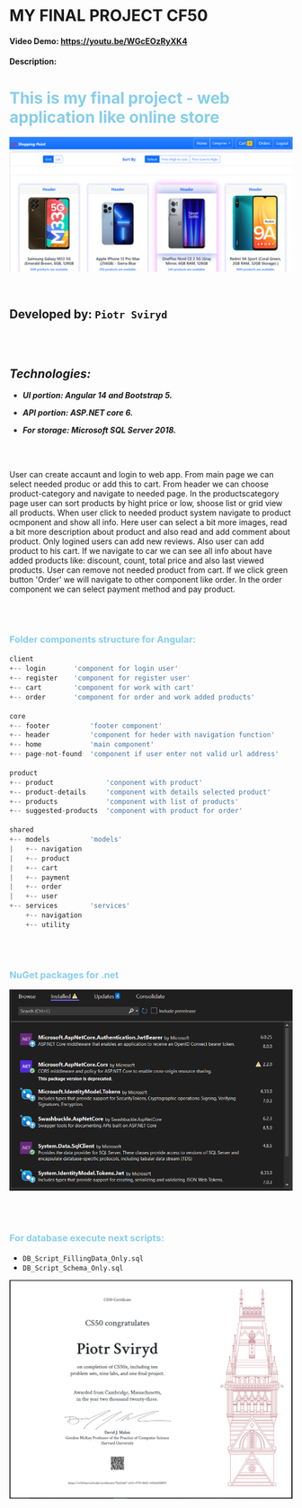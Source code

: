 # MY FINAL PROJECT CF50
#### Video Demo:  <https://youtu.be/WGcEOzRyXK4>
#### Description:


<h1 style="color:#87CEEB;">This is my final project - web application like online store</h1>

![image](image.png)

<br/>

## Developed by: `Piotr Sviryd` 

<br/>
<br/>

## ***Technologies:***

- ***UI portion: Angular 14 and Bootstrap 5.***

- ***API portion: ASP.NET core 6.***

- ***For storage: Microsoft SQL Server 2018.***

<br/>
<br/>

User can create accaunt and login to web app. From main page we can select needed produc or add this to cart. From header we can choose product-category and navigate to needed page. In the productscategory page user can sort products by hight price or low, shoose list or grid view all products.
When user click to needed product system navigate to product ocmponent and show all info. Here user can select a bit more images, read a bit more description about product and also read and add comment about product. Only logined users can add new reviews. Also user can add product to his cart.
If we navigate to car we can see all info about have added products like: discount, count, total price and also last viewed products. User can remove not needed product from cart. If we click green button 'Order' we will navigate to other component like order.
In the order component we can select payment method and pay product.

<br/>
<br/>

<h3 style="color:#87CEEB;">Folder components structure for Angular:</h3>

``` ts
client
+-- login       'component for login user'
+-- register    'component for register user'
+-- cart        'component for work with cart'
+-- order       'component for order and work added products'

core
+-- footer          'footer component'
+-- header          'component for heder with navigation function'
+-- home            'main component'
+-- page-not-found  'component if user enter not valid url address'

product
+-- product             'conponent with product'
+-- product-details     'component with details selected product'
+-- products            'component with list of products'
+-- suggested-products  'component with product for order'

shared
+-- models          'models'
|   +-- navigation
|   +-- product
|   +-- cart
|   +-- payment
|   +-- order
|   +-- user
+-- services        'services'
    +-- navigation
    +-- utility
```

<br/>
<br/>

<h3 style="color:#87CEEB;">NuGet packages for .net</h3>

![nuget](image-1.png)

<br/>
<br/>

<h3 style="color:#87CEEB;">For database execute next scripts:</h3>

* `DB_Script_FillingData_Only.sql`
* `DB_Script_Schema_Only.sql`

![Alt text](image-2.png)